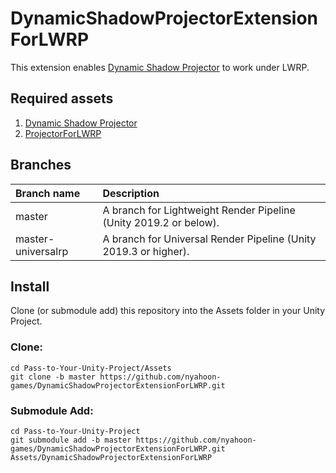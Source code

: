 # DynamicShadowProjectorExtensionForLWRP

This extension enables [Dynamic Shadow Projector](https://nyahoon.com/products/dynamic-shadow-projector) to work under LWRP.

## Required assets
1. [Dynamic Shadow Projector](https://nyahoon.com/products/dynamic-shadow-projector)
2. [ProjectorForLWRP](https://github.com/nyahoon-games/ProjectorForLWRP)

## Branches
| Branch name | Description |
|:---|:---|
| master | A branch for Lightweight Render Pipeline (Unity 2019.2 or below). |
| master-universalrp | A branch for Universal Render Pipeline (Unity 2019.3 or higher). |

## Install
Clone (or submodule add) this repository into the Assets folder in your Unity Project.

### Clone:
	cd Pass-to-Your-Unity-Project/Assets
	git clone -b master https://github.com/nyahoon-games/DynamicShadowProjectorExtensionForLWRP.git

### Submodule Add:
	cd Pass-to-Your-Unity-Project
	git submodule add -b master https://github.com/nyahoon-games/DynamicShadowProjectorExtensionForLWRP.git Assets/DynamicShadowProjectorExtensionForLWRP
